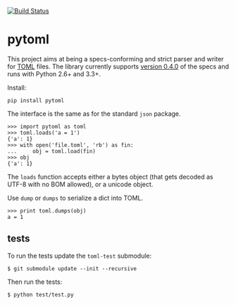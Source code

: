 [![Build Status](https://travis-ci.org/avakar/pytoml.svg?branch=master)](https://travis-ci.org/avakar/pytoml)

# pytoml

This project aims at being a specs-conforming and strict parser and writer for [TOML][1] files.
The library currently supports [version 0.4.0][2] of the specs and runs with Python 2.6+ and 3.3+.

Install:

    pip install pytoml

The interface is the same as for the standard `json` package.

    >>> import pytoml as toml
    >>> toml.loads('a = 1')
    {'a': 1}
    >>> with open('file.toml', 'rb') as fin:
    ...     obj = toml.load(fin)
    >>> obj
    {'a': 1}

The `loads` function accepts either a bytes object
(that gets decoded as UTF-8 with no BOM allowed),
or a unicode object.

Use `dump` or `dumps` to serialize a dict into TOML.

    >>> print toml.dumps(obj)
    a = 1
    
## tests

To run the tests update the `toml-test` submodule:

    $ git submodule update --init --recursive
    
Then run the tests:

    $ python test/test.py

  [1]: https://github.com/toml-lang/toml
  [2]: https://github.com/toml-lang/toml/blob/master/versions/en/toml-v0.4.0.md
